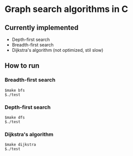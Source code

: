 # Graph search algorithms in C

## Currently implemented
* Depth-first search
* Breadth-first search
* Dijkstra's algorithm (not optimized, stil slow)

## How to run
### Breadth-first search
```
$make bfs
$./test
```
### Depth-first search
```
$make dfs
$./test
```

### Dijkstra's algorithm
```
$make dijkstra
$./test
```
